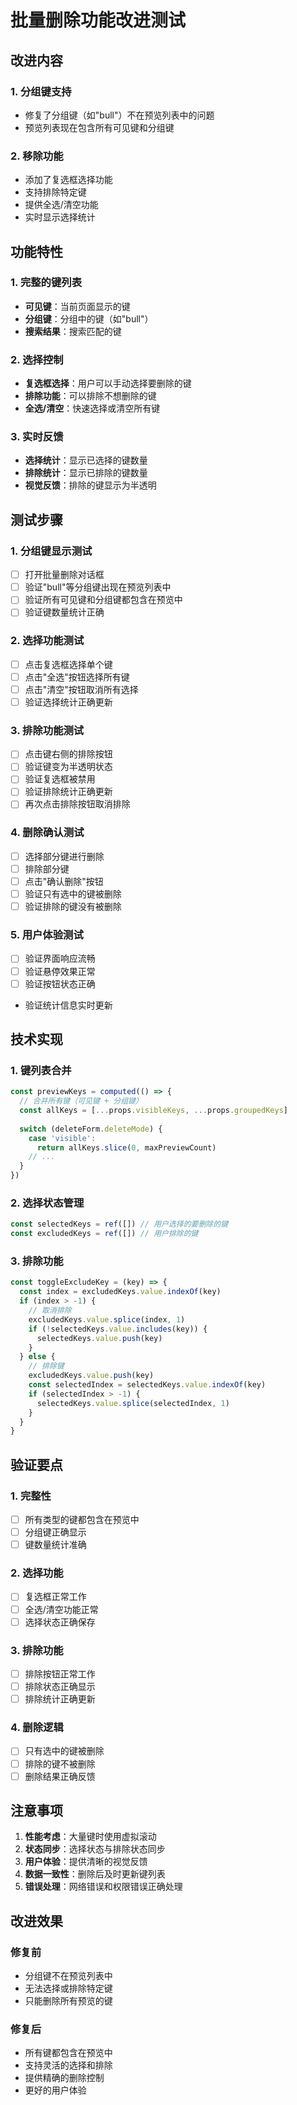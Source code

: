 # 批量删除功能改进测试

## 改进内容

### 1. 分组键支持
- 修复了分组键（如"bull"）不在预览列表中的问题
- 预览列表现在包含所有可见键和分组键

### 2. 移除功能
- 添加了复选框选择功能
- 支持排除特定键
- 提供全选/清空功能
- 实时显示选择统计

## 功能特性

### 1. 完整的键列表
- **可见键**：当前页面显示的键
- **分组键**：分组中的键（如"bull"）
- **搜索结果**：搜索匹配的键

### 2. 选择控制
- **复选框选择**：用户可以手动选择要删除的键
- **排除功能**：可以排除不想删除的键
- **全选/清空**：快速选择或清空所有键

### 3. 实时反馈
- **选择统计**：显示已选择的键数量
- **排除统计**：显示已排除的键数量
- **视觉反馈**：排除的键显示为半透明

## 测试步骤

### 1. 分组键显示测试
- [ ] 打开批量删除对话框
- [ ] 验证"bull"等分组键出现在预览列表中
- [ ] 验证所有可见键和分组键都包含在预览中
- [ ] 验证键数量统计正确

### 2. 选择功能测试
- [ ] 点击复选框选择单个键
- [ ] 点击"全选"按钮选择所有键
- [ ] 点击"清空"按钮取消所有选择
- [ ] 验证选择统计正确更新

### 3. 排除功能测试
- [ ] 点击键右侧的排除按钮
- [ ] 验证键变为半透明状态
- [ ] 验证复选框被禁用
- [ ] 验证排除统计正确更新
- [ ] 再次点击排除按钮取消排除

### 4. 删除确认测试
- [ ] 选择部分键进行删除
- [ ] 排除部分键
- [ ] 点击"确认删除"按钮
- [ ] 验证只有选中的键被删除
- [ ] 验证排除的键没有被删除

### 5. 用户体验测试
- [ ] 验证界面响应流畅
- [ ] 验证悬停效果正常
- [ ] 验证按钮状态正确
- 验证统计信息实时更新

## 技术实现

### 1. 键列表合并
```javascript
const previewKeys = computed(() => {
  // 合并所有键（可见键 + 分组键）
  const allKeys = [...props.visibleKeys, ...props.groupedKeys]
  
  switch (deleteForm.deleteMode) {
    case 'visible':
      return allKeys.slice(0, maxPreviewCount)
    // ...
  }
})
```

### 2. 选择状态管理
```javascript
const selectedKeys = ref([]) // 用户选择的要删除的键
const excludedKeys = ref([]) // 用户排除的键
```

### 3. 排除功能
```javascript
const toggleExcludeKey = (key) => {
  const index = excludedKeys.value.indexOf(key)
  if (index > -1) {
    // 取消排除
    excludedKeys.value.splice(index, 1)
    if (!selectedKeys.value.includes(key)) {
      selectedKeys.value.push(key)
    }
  } else {
    // 排除键
    excludedKeys.value.push(key)
    const selectedIndex = selectedKeys.value.indexOf(key)
    if (selectedIndex > -1) {
      selectedKeys.value.splice(selectedIndex, 1)
    }
  }
}
```

## 验证要点

### 1. 完整性
- [ ] 所有类型的键都包含在预览中
- [ ] 分组键正确显示
- [ ] 键数量统计准确

### 2. 选择功能
- [ ] 复选框正常工作
- [ ] 全选/清空功能正常
- [ ] 选择状态正确保存

### 3. 排除功能
- [ ] 排除按钮正常工作
- [ ] 排除状态正确显示
- [ ] 排除统计正确更新

### 4. 删除逻辑
- [ ] 只有选中的键被删除
- [ ] 排除的键不被删除
- [ ] 删除结果正确反馈

## 注意事项

1. **性能考虑**：大量键时使用虚拟滚动
2. **状态同步**：选择状态与排除状态同步
3. **用户体验**：提供清晰的视觉反馈
4. **数据一致性**：删除后及时更新键列表
5. **错误处理**：网络错误和权限错误正确处理

## 改进效果

### 修复前
- 分组键不在预览列表中
- 无法选择或排除特定键
- 只能删除所有预览的键

### 修复后
- 所有键都包含在预览中
- 支持灵活的选择和排除
- 提供精确的删除控制
- 更好的用户体验 